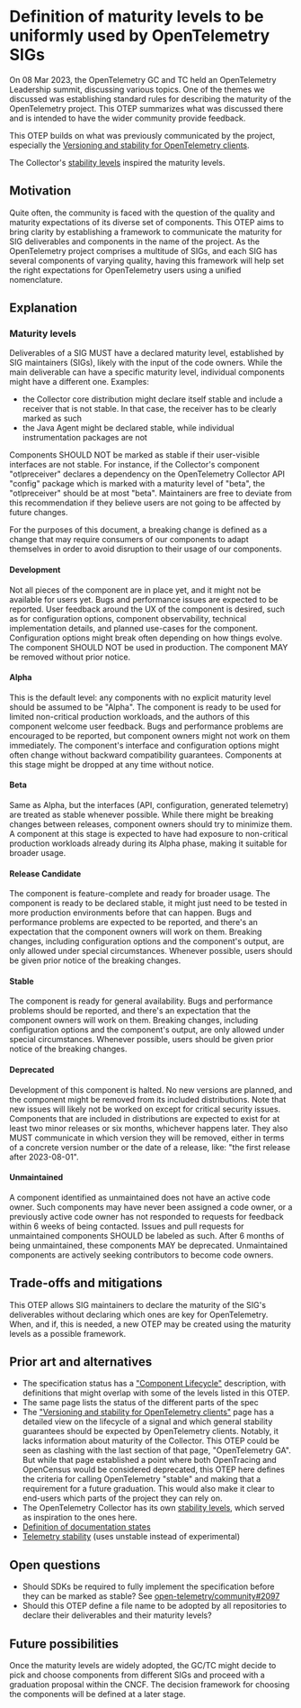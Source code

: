 # Definition of maturity levels to be uniformly used by OpenTelemetry SIGs

On 08 Mar 2023, the OpenTelemetry GC and TC held an OpenTelemetry Leadership summit, discussing various topics. One of the themes we discussed was establishing standard rules for describing the maturity of the OpenTelemetry project. This OTEP summarizes what was discussed there and is intended to have the wider community provide feedback.

This OTEP builds on what was previously communicated by the project, especially the [Versioning and stability for OpenTelemetry clients](https://opentelemetry.io/docs/specs/otel/versioning-and-stability/).

The Collector's [stability levels](https://github.com/open-telemetry/opentelemetry-collector#stability-levels) inspired the maturity levels.

## Motivation

Quite often, the community is faced with the question of the quality and maturity expectations of its diverse set of components. This OTEP aims to bring clarity by establishing a framework to communicate the maturity for SIG deliverables and components in the name of the project. As the OpenTelemetry project comprises a multitude of SIGs, and each SIG has several components of varying quality, having this framework will help set the right expectations for OpenTelemetry users using a unified nomenclature.

## Explanation

### Maturity levels

Deliverables of a SIG MUST have a declared maturity level, established by SIG maintainers (SIGs), likely with the input of the code owners. While the main deliverable can have a specific maturity level, individual components might have a different one. Examples:

* the Collector core distribution might declare itself stable and include a receiver that is not stable. In that case, the receiver has to be clearly marked as such
* the Java Agent might be declared stable, while individual instrumentation packages are not

Components SHOULD NOT be marked as stable if their user-visible interfaces are not stable. For instance, if the Collector's component "otlpreceiver" declares a dependency on the OpenTelemetry Collector API "config" package which is marked with a maturity level of "beta", the "otlpreceiver" should be at most "beta". Maintainers are free to deviate from this recommendation if they believe users are not going to be affected by future changes.

For the purposes of this document, a breaking change is defined as a change that may require consumers of our components to adapt themselves in order to avoid disruption to their usage of our components.

#### Development

Not all pieces of the component are in place yet, and it might not be available for users yet. Bugs and performance issues are expected to be reported. User feedback around the UX of the component is desired, such as for configuration options, component observability, technical implementation details, and planned use-cases for the component. Configuration options might break often depending on how things evolve. The component SHOULD NOT be used in production. The component MAY be removed without prior notice.

#### Alpha

This is the default level: any components with no explicit maturity level should be assumed to be "Alpha". The component is ready to be used for limited non-critical production workloads, and the authors of this component welcome user feedback. Bugs and performance problems are encouraged to be reported, but component owners might not work on them immediately. The component's interface and configuration options might often change without backward compatibility guarantees. Components at this stage might be dropped at any time without notice.

#### Beta

Same as Alpha, but the interfaces (API, configuration, generated telemetry) are treated as stable whenever possible. While there might be breaking changes between releases, component owners should try to minimize them. A component at this stage is expected to have had exposure to non-critical production workloads already during its Alpha phase, making it suitable for broader usage.

#### Release Candidate

The component is feature-complete and ready for broader usage. The component is ready to be declared stable, it might just need to be tested in more production environments before that can happen. Bugs and performance problems are expected to be reported, and there's an expectation that the component owners will work on them. Breaking changes, including configuration options and the component's output, are only allowed under special circumstances. Whenever possible, users should be given prior notice of the breaking changes.

#### Stable

The component is ready for general availability. Bugs and performance problems should be reported, and there's an expectation that the component owners will work on them. Breaking changes, including configuration options and the component's output, are only allowed under special circumstances. Whenever possible, users should be given prior notice of the breaking changes.

#### Deprecated

Development of this component is halted. No new versions are planned, and the component might be removed from its included distributions. Note that new issues will likely not be worked on except for critical security issues. Components that are included in distributions are expected to exist for at least two minor releases or six months, whichever happens later. They also MUST communicate in which version they will be removed, either in terms of a concrete version number or the date of a release, like: "the first release after 2023-08-01".

#### Unmaintained

A component identified as unmaintained does not have an active code owner. Such components may have never been assigned a code owner, or a previously active code owner has not responded to requests for feedback within 6 weeks of being contacted. Issues and pull requests for unmaintained components SHOULD be labeled as such. After 6 months of being unmaintained, these components MAY be deprecated. Unmaintained components are actively seeking contributors to become code owners.

## Trade-offs and mitigations

This OTEP allows SIG maintainers to declare the maturity of the SIG's deliverables without declaring which ones are key for OpenTelemetry. When, and if, this is needed, a new OTEP may be created using the maturity levels as a possible framework.

## Prior art and alternatives

* The specification status has a ["Component Lifecycle"](https://opentelemetry.io/docs/specs/status/) description, with definitions that might overlap with some of the levels listed in this OTEP.
* The same page lists the status of the different parts of the spec
* The ["Versioning and stability for OpenTelemetry clients"](https://opentelemetry.io/docs/specs/otel/versioning-and-stability/#signal-lifecycle) page has a detailed view on the lifecycle of a signal and which general stability guarantees should be expected by OpenTelemetry clients. Notably, it lacks information about maturity of the Collector. This OTEP could be seen as clashing with the last section of that page, "OpenTelemetry GA". But while that page established a point where both OpenTracing and OpenCensus would be considered deprecated, this OTEP here defines the criteria for calling OpenTelemetry "stable" and making that a requirement for a future graduation. This would also make it clear to end-users which parts of the project they can rely on.
* The OpenTelemetry Collector has its own [stability levels](https://github.com/open-telemetry/opentelemetry-collector#stability-levels), which served as inspiration to the ones here.
* [Definition of documentation states](https://opentelemetry.io/docs/specs/otel/document-status/)
* [Telemetry stability](https://opentelemetry.io/docs/specs/otel/telemetry-stability/) (uses unstable instead of experimental)

## Open questions

* Should SDKs be required to fully implement the specification before they can be marked as stable? See [open-telemetry/community#2097](https://github.com/open-telemetry/community/issues/2097)
* Should this OTEP define a file name to be adopted by all repositories to declare their deliverables and their maturity levels?

## Future possibilities

Once the maturity levels are widely adopted, the GC/TC might decide to pick and choose components from different SIGs and proceed with a graduation proposal within the CNCF. The decision framework for choosing the components will be defined at a later stage.
